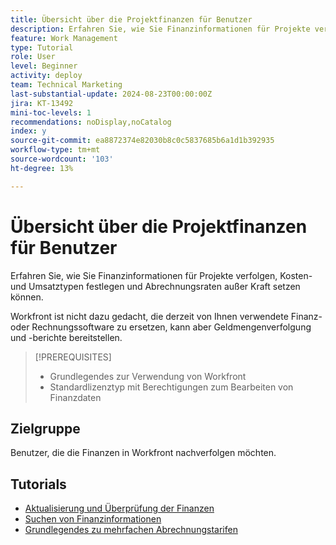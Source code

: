 ```yaml
---
title: Übersicht über die Projektfinanzen für Benutzer
description: Erfahren Sie, wie Sie Finanzinformationen für Projekte verfolgen, Kosten- und Umsatztypen festlegen und Abrechnungsraten außer Kraft setzen können.
feature: Work Management
type: Tutorial
role: User
level: Beginner
activity: deploy
team: Technical Marketing
last-substantial-update: 2024-08-23T00:00:00Z
jira: KT-13492
mini-toc-levels: 1
recommendations: noDisplay,noCatalog
index: y
source-git-commit: ea8872374e82030b8c0c5837685b6a1d1b392935
workflow-type: tm+mt
source-wordcount: '103'
ht-degree: 13%

---
```



# Übersicht über die Projektfinanzen für Benutzer

Erfahren Sie, wie Sie Finanzinformationen für Projekte verfolgen, Kosten- und Umsatztypen festlegen und Abrechnungsraten außer Kraft setzen können.

Workfront ist nicht dazu gedacht, die derzeit von Ihnen verwendete Finanz- oder Rechnungssoftware zu ersetzen, kann aber Geldmengenverfolgung und -berichte bereitstellen.

>[!PREREQUISITES]
>
>* Grundlegendes zur Verwendung von Workfront
>* Standardlizenztyp mit Berechtigungen zum Bearbeiten von Finanzdaten

## Zielgruppe

Benutzer, die die Finanzen in Workfront nachverfolgen möchten.


## Tutorials

* [Aktualisierung und Überprüfung der Finanzen](/help/manage-work/project-finances/update-and-review-finances.md)
* [Suchen von Finanzinformationen](/help/manage-work/project-finances/find-financial-information.md)
* [Grundlegendes zu mehrfachen Abrechnungstarifen](/help/manage-work/project-finances/multiple-billing-rates.md)
